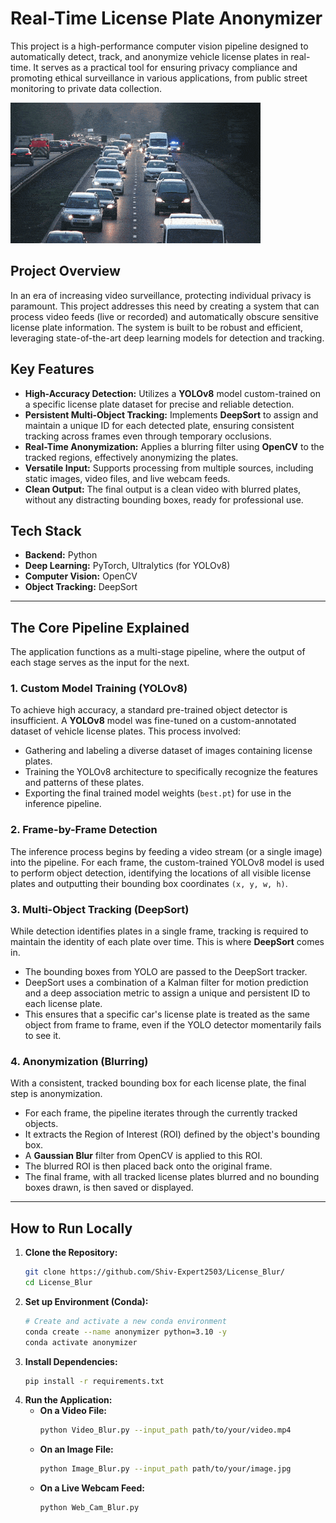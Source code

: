 # Real-Time License Plate Anonymizer

This project is a high-performance computer vision pipeline designed to automatically detect, track, and anonymize vehicle license plates in real-time. It serves as a practical tool for ensuring privacy compliance and promoting ethical surveillance in various applications, from public street monitoring to private data collection.

![Demo GIF of License Plate Anonymizer](./Custom_Training/license.gif)

## Project Overview

In an era of increasing video surveillance, protecting individual privacy is paramount. This project addresses this need by creating a system that can process video feeds (live or recorded) and automatically obscure sensitive license plate information. The system is built to be robust and efficient, leveraging state-of-the-art deep learning models for detection and tracking.

## Key Features

-   **High-Accuracy Detection:** Utilizes a **YOLOv8** model custom-trained on a specific license plate dataset for precise and reliable detection.
-   **Persistent Multi-Object Tracking:** Implements **DeepSort** to assign and maintain a unique ID for each detected plate, ensuring consistent tracking across frames even through temporary occlusions.
-   **Real-Time Anonymization:** Applies a blurring filter using **OpenCV** to the tracked regions, effectively anonymizing the plates.
-   **Versatile Input:** Supports processing from multiple sources, including static images, video files, and live webcam feeds.
-   **Clean Output:** The final output is a clean video with blurred plates, without any distracting bounding boxes, ready for professional use.

## Tech Stack

-   **Backend:** Python
-   **Deep Learning:** PyTorch, Ultralytics (for YOLOv8)
-   **Computer Vision:** OpenCV
-   **Object Tracking:** DeepSort

---

## The Core Pipeline Explained

The application functions as a multi-stage pipeline, where the output of each stage serves as the input for the next.

### 1. Custom Model Training (YOLOv8)

To achieve high accuracy, a standard pre-trained object detector is insufficient. A **YOLOv8** model was fine-tuned on a custom-annotated dataset of vehicle license plates. This process involved:
-   Gathering and labeling a diverse dataset of images containing license plates.
-   Training the YOLOv8 architecture to specifically recognize the features and patterns of these plates.
-   Exporting the final trained model weights (`best.pt`) for use in the inference pipeline.

### 2. Frame-by-Frame Detection

The inference process begins by feeding a video stream (or a single image) into the pipeline. For each frame, the custom-trained YOLOv8 model is used to perform object detection, identifying the locations of all visible license plates and outputting their bounding box coordinates `(x, y, w, h)`.

### 3. Multi-Object Tracking (DeepSort)

While detection identifies plates in a single frame, tracking is required to maintain the identity of each plate over time. This is where **DeepSort** comes in.
-   The bounding boxes from YOLO are passed to the DeepSort tracker.
-   DeepSort uses a combination of a Kalman filter for motion prediction and a deep association metric to assign a unique and persistent ID to each license plate.
-   This ensures that a specific car's license plate is treated as the same object from frame to frame, even if the YOLO detector momentarily fails to see it.

### 4. Anonymization (Blurring)

With a consistent, tracked bounding box for each license plate, the final step is anonymization.
-   For each frame, the pipeline iterates through the currently tracked objects.
-   It extracts the Region of Interest (ROI) defined by the object's bounding box.
-   A **Gaussian Blur** filter from OpenCV is applied to this ROI.
-   The blurred ROI is then placed back onto the original frame.
-   The final frame, with all tracked license plates blurred and no bounding boxes drawn, is then saved or displayed.

---

## How to Run Locally

1.  **Clone the Repository:**
    ```bash
    git clone https://github.com/Shiv-Expert2503/License_Blur/ 
    cd License_Blur
    ```
2.  **Set up Environment (Conda):**
    ```bash
    # Create and activate a new conda environment
    conda create --name anonymizer python=3.10 -y
    conda activate anonymizer
    ```
3.  **Install Dependencies:**
    ```bash
    pip install -r requirements.txt
    ```
4.  **Run the Application:**
    -   **On a Video File:**
        ```bash
        python Video_Blur.py --input_path path/to/your/video.mp4
        ```
    -   **On an Image File:**
        ```bash
        python Image_Blur.py --input_path path/to/your/image.jpg
        ```
    -   **On a Live Webcam Feed:**
        ```bash
        python Web_Cam_Blur.py
        ```
